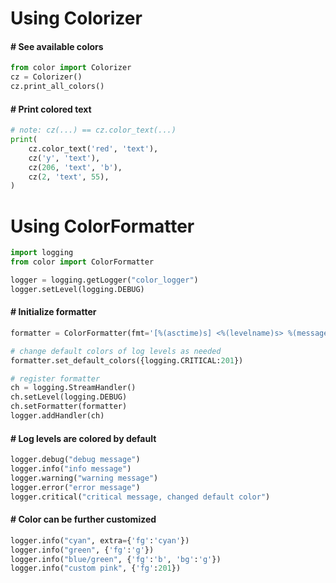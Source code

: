 # Using Colorizer

#### \# See available colors 
```py
from color import Colorizer
cz = Colorizer()
cz.print_all_colors()
```

#### \# Print colored text
```py
# note: cz(...) == cz.color_text(...)
print(
    cz.color_text('red', 'text'),
    cz('y', 'text'),
    cz(206, 'text', 'b'),
    cz(2, 'text', 55),
)
```


# Using ColorFormatter
```py
import logging
from color import ColorFormatter

logger = logging.getLogger("color_logger")
logger.setLevel(logging.DEBUG)
```

#### \# Initialize formatter
```py
formatter = ColorFormatter(fmt='[%(asctime)s] <%(levelname)s> %(message)s')

# change default colors of log levels as needed
formatter.set_default_colors({logging.CRITICAL:201})

# register formatter
ch = logging.StreamHandler()
ch.setLevel(logging.DEBUG)
ch.setFormatter(formatter)
logger.addHandler(ch)
```

#### \# Log levels are colored by default
```py
logger.debug("debug message")
logger.info("info message")
logger.warning("warning message")
logger.error("error message")
logger.critical("critical message, changed default color")
```

#### \# Color can be further customized
```py
logger.info("cyan", extra={'fg':'cyan'})
logger.info("green", {'fg':'g'})
logger.info("blue/green", {'fg':'b', 'bg':'g'})
logger.info("custom pink", {'fg':201})
```
